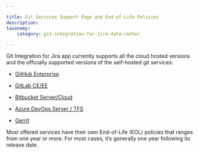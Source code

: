 ```yaml
---

title: Git Services Support Page and End-of-Life Policies
description:
taxonomy:
    category: git-integration-for-jira-data-center

---
```

Git Integration for Jira app currently supports all the cloud hosted versions and the officially supported versions of the self-hosted git services:

*   [GitHub Enterprise](/git-integration-for-jira-data-center/github-enterprise-eol-gij-self-managed)

*   [GitLab CE/EE](/git-integration-for-jira-data-center/gitlab-ce-ee-eol-support-policy-gij-self-managed)

*   [Bitbucket Server/Cloud](/git-integration-for-jira-data-center/bitbucket-server-cloud-eol-support-policy-gij-self-managed)

*   [Azure DevOps Server / TFS](/git-integration-for-jira-data-center/azure-devops-server-lifecycle-policies-gij-self-managed)

*   [Gerrit](/git-integration-for-jira-data-center/gerrit-end-of-life-eol-gij-self-managed)


Most offered services have their own End-of-Life (EOL) policies that ranges from one year or more. For most cases, it’s generally one year following its release date.


